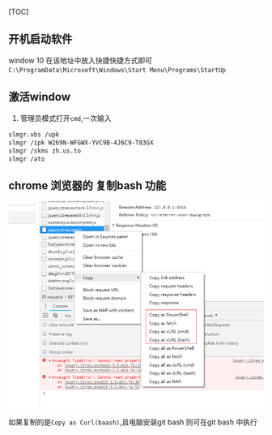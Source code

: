 [TOC]

## 开机启动软件
window 10 
在该地址中放入快捷快捷方式即可
`C:\ProgramData\Microsoft\Windows\Start Menu\Programs\StartUp`

## 激活window
1. 管理员模式打开`cmd`,一次输入
```
slmgr.vbs /upk
slmgr /ipk W269N-WFGWX-YVC9B-4J6C9-T83GX
slmgr /skms zh.us.to
slmgr /ato
```
## chrome 浏览器的 复制bash 功能
![](images/Snipaste_2018-12-06_12-56-50.png)

如果复制的是`Copy as Curl(baash)`,且电脑安装git bash
则可在git bash 中执行